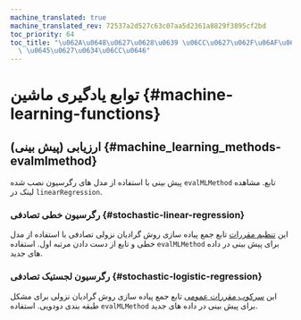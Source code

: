```yaml
---
machine_translated: true
machine_translated_rev: 72537a2d527c63c07aa5d2361a8829f3895cf2bd
toc_priority: 64
toc_title: "\u062A\u0648\u0627\u0628\u0639 \u06CC\u0627\u062F\u06AF\u06CC\u0631\u06CC\
  \ \u0645\u0627\u0634\u06CC\u0646"
---
```


# توابع یادگیری ماشین {#machine-learning-functions}

## ارزیابی (پیش بینی) {#machine_learning_methods-evalmlmethod}

پیش بینی با استفاده از مدل های رگرسیون نصب شده `evalMLMethod` تابع. مشاهده لینک در `linearRegression`.

### رگرسیون خطی تصادفی {#stochastic-linear-regression}

این [تنظیم مقررات](../../sql-reference/aggregate-functions/reference.md#agg_functions-stochasticlinearregression) تابع جمع پیاده سازی روش گرادیان نزولی تصادفی با استفاده از مدل خطی و تابع از دست دادن مرتبه اول. استفاده `evalMLMethod` برای پیش بینی در داده های جدید.

### رگرسیون لجستیک تصادفی {#stochastic-logistic-regression}

این [سرکوب مقررات عمومی](../../sql-reference/aggregate-functions/reference.md#agg_functions-stochasticlogisticregression) تابع جمع پیاده سازی روش گرادیان نزولی برای مشکل طبقه بندی دودویی. استفاده `evalMLMethod` برای پیش بینی در داده های جدید.
